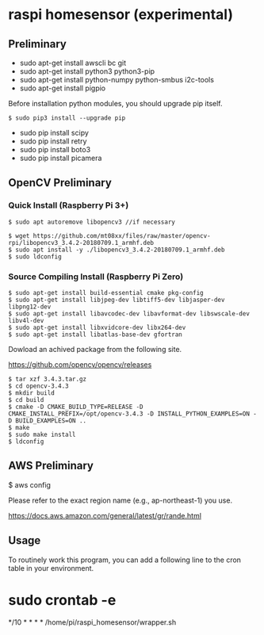 # raspi homesensor (experimental)

## Preliminary

- sudo apt-get install awscli bc git
- sudo apt-get install python3 python3-pip
- sudo apt-get install python-numpy python-smbus i2c-tools
- sudo apt-get install pigpio

Before installation python modules, you should upgrade pip itself.

~~~
$ sudo pip3 install --upgrade pip
~~~

- sudo pip install scipy
- sudo pip install retry
- sudo pip install boto3
- sudo pip install picamera

## OpenCV Preliminary

### Quick Install (Raspberry Pi 3+)

~~~
$ sudo apt autoremove libopencv3 //if necessary

$ wget https://github.com/mt08xx/files/raw/master/opencv-rpi/libopencv3_3.4.2-20180709.1_armhf.deb
$ sudo apt install -y ./libopencv3_3.4.2-20180709.1_armhf.deb
$ sudo ldconfig
~~~

### Source Compiling Install (Raspberry Pi Zero)

~~~
$ sudo apt-get install build-essential cmake pkg-config
$ sudo apt-get install libjpeg-dev libtiff5-dev libjasper-dev libpng12-dev
$ sudo apt-get install libavcodec-dev libavformat-dev libswscale-dev libv4l-dev
$ sudo apt-get install libxvidcore-dev libx264-dev
$ sudo apt-get install libatlas-base-dev gfortran
~~~

Dowload an achived package from the following site.

https://github.com/opencv/opencv/releases

~~~
$ tar xzf 3.4.3.tar.gz
$ cd opencv-3.4.3
$ mkdir build
$ cd build
$ cmake -D CMAKE_BUILD_TYPE=RELEASE -D CMAKE_INSTALL_PREFIX=/opt/opencv-3.4.3 -D INSTALL_PYTHON_EXAMPLES=ON -D BUILD_EXAMPLES=ON ..
$ make
$ sudo make install
$ ldconfig
~~~

## AWS Preliminary

$ aws config

Please refer to the exact region name (e.g., ap-northeast-1) you use.

https://docs.aws.amazon.com/general/latest/gr/rande.html

## Usage

To routinely work this program, you can add a following line to the cron table in your environment.

# sudo crontab -e

*/10 * * * * /home/pi/raspi_homesensor/wrapper.sh
